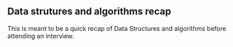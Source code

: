 ## Data strutures and algorithms recap

This is meant to be a quick recap of Data Structures and algorithms before attending an interview.